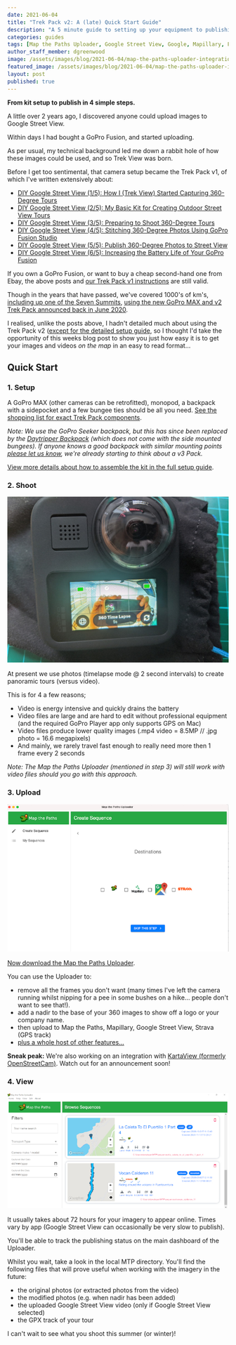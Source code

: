 ```yaml
---
date: 2021-06-04
title: "Trek Pack v2: A (late) Quick Start Guide"
description: "A 5 minute guide to setting up your equipment to publishing your off-road street-level imagery."
categories: guides
tags: [Map the Paths Uploader, Google Street View, Google, Mapillary, Facebook, Strava, KartaView]
author_staff_member: dgreenwood
image: /assets/images/blog/2021-06-04/map-the-paths-uploader-integrations-meta.jpg
featured_image: /assets/images/blog/2021-06-04/map-the-paths-uploader-integrations-sm.jpg
layout: post
published: true
---
```


**From kit setup to publish in 4 simple steps.**

A little over 2 years ago, I discovered anyone could upload images to Google Street View.

Within days I had bought a GoPro Fusion, and started uploading.

As per usual, my technical background led me down a rabbit hole of how these images could be used, and so Trek View was born.

Before I get too sentimental, that camera setup became the Trek Pack v1, of which I've written extensively about:

* [DIY Google Street View (1/5): How I (Trek View) Started Capturing 360-Degree Tours](/blog/2019/diy-google-street-view-part-1-how-trek-view-started)
* [DIY Google Street View (2/5): My Basic Kit for Creating Outdoor Street View Tours](/blog/2019/diy-google-street-view-part-2-my-street-view-kit)
* [DIY Google Street View (3/5): Preparing to Shoot 360-Degree Tours](/blog/2019/diy-google-street-view-part-3-preparing-to-shoot)
* [DIY Google Street View (4/5): Stitching 360-Degree Photos Using GoPro Fusion Studio](/blog/2019/diy-google-street-view-part-4-processing-photos)
* [DIY Google Street View (5/5): Publish 360-Degree Photos to Street View](/blog/2019/diy-google-street-view-part-5-uploading-photos-using-your-computer) 
* [DIY Google Street View (6/5): Increasing the Battery Life of Your GoPro Fusion](/blog/2019/diy-google-street-view-part-6-increasing-gopro-fusion-battery-life)

If you own a GoPro Fusion, or want to buy a cheap second-hand one from Ebay, the above posts and [our Trek Pack v1 instructions](https://guides.trekview.org/trek-pack/v1) are still valid.

Though in the years that have passed, we've covered 1000's of km's, [including up one of the Seven Summits](/blog/2021/climbing-kilimanjaro-part-1-the-kit), [using the new GoPro MAX and v2 Trek Pack announced back in June 2020](/blog/2020/announcing-trek-pack-v2).

I realised, unlike the posts above, I hadn't detailed much about using the Trek Pack v2 ([except for the detailed setup guide](https://guides.trekview.org/trek-pack/v2), so I thought I'd take the opportunity of this weeks blog post to show you just how easy it is to get your images and videos _on the map_ in an easy to read format...

## Quick Start

### 1. Setup

A GoPro MAX (other cameras can be retrofitted), monopod, a backpack with a sidepocket and a few bungee ties should be all you need. [See the shopping list for exact Trek Pack components](https://guides.trekview.org/trek-pack/v2/the-kit).

_Note: We use the GoPro Seeker backpack, but this has since been replaced by the [Daytripper Backpack](https://gopro.com/en/gb/shop/lifestyle-gear/daytripper-backpack/ABDAY-001.html) (which does not come with the side mounted bungees). If anyone knows a good backpack with similar mounting points [please let us know](/contact), we're already starting to think about a v3 Pack._

[View more details about how to assemble the kit in the full setup guide](https://guides.trekview.org/trek-pack/v2/kit-setup).

### 2. Shoot

<img class="img-fluid" src="/assets/images/blog/2021-06-04/trek-pack-2-gopro-max-timelapse.jpeg" alt="Trek Pack v2 Timelapse mode" title="Trek Pack v2 Timelapse mode" />

At present we use photos (timelapse mode @ 2 second intervals) to create panoramic tours (versus video).

This is for 4 a few reasons;

* Video is energy intensive and quickly drains the battery
* Video files are large and are hard to edit without professional equipment (and the required GoPro Player app only supports GPS on Mac)
* Video files produce lower quality images (.mp4 video = 8.5MP // .jpg photo = 16.6 megapixels)
* And mainly, we rarely travel fast enough to really need more then 1 frame every 2 seconds

_Note: The Map the Paths Uploader (mentioned in step 3) will still work with video files should you go with this approach._

### 3. Upload

<img class="img-fluid" src="/assets/images/blog/2021-06-04/map-the-paths-uploader-integrations-sm.jpg" alt="Map the Paths Uploader Integrations" title="Map the Paths Uploader Integrations" />

[Now download the Map the Paths Uploader](https://www.mapthepaths.com/uploader).

You can use the Uploader to:

* remove all the frames you don't want (many times I've left the camera running whilst nipping for a pee in some bushes on a hike... people don't want to see that!).
* add a nadir to the base of your 360 images to show off a logo or your company name.
* then upload to Map the Paths, Mapillary, Google Street View, Strava (GPS track)
* [plus a whole host of other features...](https://www.mapthepaths.com/uploader)

**Sneak peak:** We're also working on an integration with [KartaView (formerly OpenStreetCam)](https://kartaview.org/map/@-6.407518221863476,107.04770438649952,8z). Watch out for an announcement soon!

### 4. View

<img class="img-fluid" src="/assets/images/blog/2021-06-04/map-the-paths-uploader-index.jpeg" alt="Map the Paths Uploader" title="Map the Paths Uploader" />

It usually takes about 72 hours for your imagery to appear online. Times vary by app (Google Street View can occasionally be very slow to publish).

You'll be able to track the publishing status on the main dashboard of the Uploader.

Whilst you wait, take a look in the local MTP directory. You'll find the following files that will prove useful when working with the imagery in the future: 

* the original photos (or extracted photos from the video)
* the modified photos (e.g. when nadir has been added)
* the uploaded Google Street View video (only if Google Street View selected)
* the GPX track of your tour

I can't wait to see what you shoot this summer (or winter)!